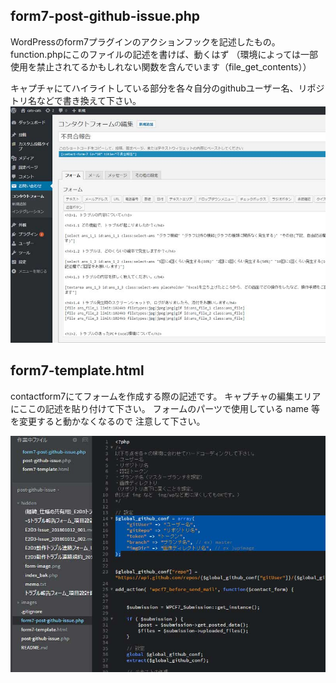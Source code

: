 ## form7-post-github-issue.php 
WordPressのform7プラグインのアクションフックを記述したもの。  
function.phpにこのファイルの記述を書けば、動くはず
（環境によっては一部使用を禁止されてるかもしれない関数を含んでいます（file_get_contents））

キャプチャにてハイライトしている部分を各々自分のgithubユーザー名、リポジトリ名などで書き換えて下さい。
  
![キャプチャ](/images/img01.jpg)  
  

## form7-template.html  
contactform7にてフォームを作成する際の記述です。
キャプチャの編集エリアにここの記述を貼り付けて下さい。
フォームのパーツで使用している name 等を変更すると動かなくなるので
注意して下さい。
  
![キャプチャ](/images/img02.jpg)  

